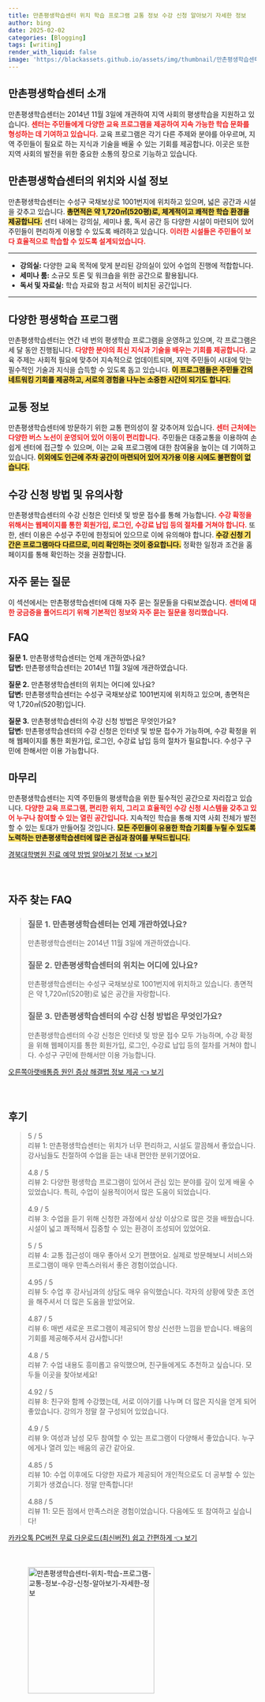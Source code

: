```yaml
---
title: 만촌평생학습센터 위치 학습 프로그램 교통 정보 수강 신청 알아보기 자세한 정보
author: bing
date: 2025-02-02
categories: [Blogging]
tags: [writing]
render_with_liquid: false
image: 'https://blackassets.github.io/assets/img/thumbnail/만촌평생학습센터-위치-학습-프로그램-교통-정보-수강-신청-알아보기-자세한-정보.webp'
---
```



<h2 id='만촌평생학습센터소개'>만촌평생학습센터 소개</h2>

<p>만촌평생학습센터는 2014년 11월 3일에 개관하여 지역 사회의 평생학습을 지원하고 있습니다. <b><span style="color: #ee2323;">센터는 주민들에게 다양한 교육 프로그램을 제공하여 지속 가능한 학습 문화를 형성하는 데 기여하고 있습니다.</span></b> 교육 프로그램은 각기 다른 주제와 분야를 아우르며, 지역 주민들이 필요로 하는 지식과 기술을 배울 수 있는 기회를 제공합니다. 이곳은 또한 지역 사회의 발전을 위한 중요한 소통의 장으로 기능하고 있습니다.</p>

<h2 id='위치와시설정보'>만촌평생학습센터의 위치와 시설 정보</h2>

<p>만촌평생학습센터는 수성구 국채보상로 1001번지에 위치하고 있으며, 넓은 공간과 시설을 갖추고 있습니다. <b><span style="background-color: #ffe066;">총면적은 약 1,720㎡(520평)로, 체계적이고 쾌적한 학습 환경을 제공합니다.</span></b> 센터 내에는 강의실, 세미나 룸, 독서 공간 등 다양한 시설이 마련되어 있어 주민들이 편리하게 이용할 수 있도록 배려하고 있습니다. <b><span style="color: #ee2323;">이러한 시설들은 주민들이 보다 효율적으로 학습할 수 있도록 설계되었습니다.</span></b></p>

<hr />

<ul>
    <li><b>강의실:</b> 다양한 교육 목적에 맞게 분리된 강의실이 있어 수업의 진행에 적합합니다.</li>
    <li><b>세미나 룸:</b> 소규모 토론 및 워크숍을 위한 공간으로 활용됩니다.</li>
    <li><b>독서 및 자료실:</b> 학습 자료와 참고 서적이 비치된 공간입니다.</li>
</ul>

<hr />

<h2 id='다양한프로그램'>다양한 평생학습 프로그램</h2>

<p>만촌평생학습센터는 연간 네 번의 평생학습 프로그램을 운영하고 있으며, 각 프로그램은 세 달 동안 진행됩니다. <b><span style="color: #ee2323;">다양한 분야의 최신 지식과 기술을 배우는 기회를 제공합니다.</span></b> 교육 주제는 사회적 필요에 맞추어 지속적으로 업데이트되며, 지역 주민들이 시대에 맞는 필수적인 기술과 지식을 습득할 수 있도록 돕고 있습니다. <b><span style="background-color: #ffe066;">이 프로그램들은 주민들 간의 네트워킹 기회를 제공하고, 서로의 경험을 나누는 소중한 시간이 되기도 합니다.</span></b></p>

<h2 id='교통정보'>교통 정보</h2>

<p>만촌평생학습센터에 방문하기 위한 교통 편의성이 잘 갖추어져 있습니다. <b><span style="color: #ee2323;">센터 근처에는 다양한 버스 노선이 운영되어 있어 이동이 편리합니다.</span></b> 주민들은 대중교통을 이용하여 손쉽게 센터에 접근할 수 있으며, 이는 교육 프로그램에 대한 참여율을 높이는 데 기여하고 있습니다. <b><span style="background-color: #ffe066;">이외에도 인근에 주차 공간이 마련되어 있어 자가용 이용 시에도 불편함이 없습니다.</span></b></p>

<h2 id='수강신청방법'>수강 신청 방법 및 유의사항</h2>

<p>만촌평생학습센터의 수강 신청은 인터넷 및 방문 접수를 통해 가능합니다. <b><span style="color: #ee2323;">수강 확정을 위해서는 웹페이지를 통한 회원가입, 로그인, 수강료 납입 등의 절차를 거쳐야 합니다.</span></b> 또한, 센터 이용은 수성구 주민에 한정되어 있으므로 이에 유의해야 합니다. <b><span style="background-color: #ffe066;">수강 신청 기간은 프로그램마다 다르므로, 미리 확인하는 것이 중요합니다.</span></b> 정확한 일정과 조건을 홈페이지를 통해 확인하는 것을 권장합니다.</p>

<h2 id='자주묻는질문'>자주 묻는 질문</h2>

<p>이 섹션에서는 만촌평생학습센터에 대해 자주 묻는 질문들을 다뤄보겠습니다. <b><span style="color: #ee2323;">센터에 대한 궁금증을 풀어드리기 위해 기본적인 정보와 자주 묻는 질문을 정리했습니다.</span></b></p>

<h2 id='FAQ'>FAQ</h2>

<p><b>질문 1.</b> 만촌평생학습센터는 언제 개관하였나요?<br>
<b>답변:</b> 만촌평생학습센터는 2014년 11월 3일에 개관하였습니다.</p>

<p><b>질문 2.</b> 만촌평생학습센터의 위치는 어디에 있나요?<br>
<b>답변:</b> 만촌평생학습센터는 수성구 국채보상로 1001번지에 위치하고 있으며, 총면적은 약 1,720㎡(520평)입니다.</p>

<p><b>질문 3.</b> 만촌평생학습센터의 수강 신청 방법은 무엇인가요?<br>
<b>답변:</b> 만촌평생학습센터의 수강 신청은 인터넷 및 방문 접수가 가능하며, 수강 확정을 위해 웹페이지를 통한 회원가입, 로그인, 수강료 납입 등의 절차가 필요합니다. 수성구 구민에 한해서만 이용 가능합니다.</p>

<h2 id='마무리'>마무리</h2>

<p>만촌평생학습센터는 지역 주민들의 평생학습을 위한 필수적인 공간으로 자리잡고 있습니다. <b><span style="color: #ee2323;">다양한 교육 프로그램, 편리한 위치, 그리고 효율적인 수강 신청 시스템을 갖추고 있어 누구나 참여할 수 있는 열린 공간입니다.</span></b> 지속적인 학습을 통해 지역 사회 전체가 발전할 수 있는 토대가 만들어질 것입니다. <b><span style="background-color: #ffe066;">모든 주민들이 유용한 학습 기회를 누릴 수 있도록 노력하는 만촌평생학습센터에 많은 관심과 참여를 부탁드립니다.</span></b></p>


<p><a class="click-button" title="경북대학병원 진료 예약 방법 알아보기 정보" href="https://blackassets.github.io/posts/%EA%B2%BD%EB%B6%81%EB%8C%80%ED%95%99%EB%B3%91%EC%9B%90-%EC%A7%84%EB%A3%8C-%EC%98%88%EC%95%BD-%EB%B0%A9%EB%B2%95-%EC%95%8C%EC%95%84%EB%B3%B4%EA%B8%B0-%EC%A0%95%EB%B3%B4/" rel="dofollow">경북대학병원 진료 예약 방법 알아보기 정보 👈 보기</a></p><br>
<h2 id='자주_찾는_FAQ'>자주 찾는 FAQ</h2>
<div itemscope="" itemtype="https://schema.org/FAQPage"> 
<blockquote> 
<div itemscope="" itemprop="mainEntity" itemtype="https://schema.org/Question"> 
<h3 itemprop="name">질문 1. 만촌평생학습센터는 언제 개관하였나요?</h3> 
<div itemscope="" itemprop="acceptedAnswer" itemtype="https://schema.org/Answer"> 
<span itemprop="text"> 
<p>만촌평생학습센터는 2014년 11월 3일에 개관하였습니다.</p> 
</span> 
</div> 
</div> 
<div itemscope="" itemprop="mainEntity" itemtype="https://schema.org/Question"> 
<h3 itemprop="name">질문 2. 만촌평생학습센터의 위치는 어디에 있나요?</h3> 
<div itemscope="" itemprop="acceptedAnswer" itemtype="https://schema.org/Answer"> 
<span itemprop="text"> 
<p>만촌평생학습센터는 수성구 국채보상로 1001번지에 위치하고 있습니다. 총면적은 약 1,720㎡(520평)로 넓은 공간을 자랑합니다.</p> 
</span> 
</div> 
</div> 
<div itemscope="" itemprop="mainEntity" itemtype="https://schema.org/Question"> 
<h3 itemprop="name">질문 3. 만촌평생학습센터의 수강 신청 방법은 무엇인가요?</h3> 
<div itemscope="" itemprop="acceptedAnswer" itemtype="https://schema.org/Answer"> 
<span itemprop="text"> 
<p>만촌평생학습센터의 수강 신청은 인터넷 및 방문 접수 모두 가능하며, 수강 확정을 위해 웹페이지를 통한 회원가입, 로그인, 수강료 납입 등의 절차를 거쳐야 합니다. 수성구 구민에 한해서만 이용 가능합니다.</p> 
</span> 
</div> 
</div> 
</blockquote> 
</div>
<p><a class="click-button" title="오른쪽아랫배통증 원인 증상 해결법 정보 제공" href="https://blackassets.github.io/posts/%EC%98%A4%EB%A5%B8%EC%AA%BD%EC%95%84%EB%9E%AB%EB%B0%B0%ED%86%B5%EC%A6%9D-%EC%9B%90%EC%9D%B8-%EC%A6%9D%EC%83%81-%ED%95%B4%EA%B2%B0%EB%B2%95-%EC%A0%95%EB%B3%B4-%EC%A0%9C%EA%B3%B5/" rel="dofollow">오른쪽아랫배통증 원인 증상 해결법 정보 제공 👈 보기</a></p><br>
<h2 id='후기'>후기</h2>
<div itemscope itemtype="https://schema.org/Product">
  <blockquote>
  <div itemprop="review" itemscope itemtype="https://schema.org/Review">
      <div itemprop="reviewRating" itemscope itemtype="https://schema.org/Rating"> <span itemprop="ratingValue">5</span> / <span itemprop="bestRating">5</span> </div>
      <span itemprop="reviewBody">리뷰 1: 만촌평생학습센터는 위치가 너무 편리하고, 시설도 깔끔해서 좋았습니다. 강사님들도 친절하여 수업을 듣는 내내 편안한 분위기였어요.</span>
  </div>
  <br>
  <div itemprop="review" itemscope itemtype="https://schema.org/Review">
      <div itemprop="reviewRating" itemscope itemtype="https://schema.org/Rating"> <span itemprop="ratingValue">4.8</span> / <span itemprop="bestRating">5</span> </div>
      <span itemprop="reviewBody">리뷰 2: 다양한 평생학습 프로그램이 있어서 관심 있는 분야를 깊이 있게 배울 수 있었습니다. 특히, 수업이 실용적이어서 많은 도움이 되었습니다.</span>
  </div>
  <br>
  <div itemprop="review" itemscope itemtype="https://schema.org/Review">
      <div itemprop="reviewRating" itemscope itemtype="https://schema.org/Rating"> <span itemprop="ratingValue">4.9</span> / <span itemprop="bestRating">5</span> </div>
      <span itemprop="reviewBody">리뷰 3: 수업을 듣기 위해 신청한 과정에서 상상 이상으로 많은 것을 배웠습니다. 시설이 넓고 쾌적해서 집중할 수 있는 환경이 조성되어 있었어요.</span>
  </div>
  <br>
  <div itemprop="review" itemscope itemtype="https://schema.org/Review">
      <div itemprop="reviewRating" itemscope itemtype="https://schema.org/Rating"> <span itemprop="ratingValue">5</span> / <span itemprop="bestRating">5</span> </div>
      <span itemprop="reviewBody">리뷰 4: 교통 접근성이 매우 좋아서 오기 편했어요. 실제로 방문해보니 서비스와 프로그램이 매우 만족스러워서 좋은 경험이었습니다.</span>
  </div>
  <br>
  <div itemprop="review" itemscope itemtype="https://schema.org/Review">
      <div itemprop="reviewRating" itemscope itemtype="https://schema.org/Rating"> <span itemprop="ratingValue">4.95</span> / <span itemprop="bestRating">5</span> </div>
      <span itemprop="reviewBody">리뷰 5: 수업 후 강사님과의 상담도 매우 유익했습니다. 각자의 상황에 맞춘 조언을 해주셔서 더 많은 도움을 받았어요.</span>
  </div>
  <br>
  <div itemprop="review" itemscope itemtype="https://schema.org/Review">
      <div itemprop="reviewRating" itemscope itemtype="https://schema.org/Rating"> <span itemprop="ratingValue">4.87</span> / <span itemprop="bestRating">5</span> </div>
      <span itemprop="reviewBody">리뷰 6: 매번 새로운 프로그램이 제공되어 항상 신선한 느낌을 받습니다. 배움의 기회를 제공해주셔서 감사합니다!</span>
  </div>
  <br>
  <div itemprop="review" itemscope itemtype="https://schema.org/Review">
      <div itemprop="reviewRating" itemscope itemtype="https://schema.org/Rating"> <span itemprop="ratingValue">4.8</span> / <span itemprop="bestRating">5</span> </div>
      <span itemprop="reviewBody">리뷰 7: 수업 내용도 흥미롭고 유익했으며, 친구들에게도 추천하고 싶습니다. 모두들 이곳을 찾아보세요!</span>
  </div>
  <br>
  <div itemprop="review" itemscope itemtype="https://schema.org/Review">
      <div itemprop="reviewRating" itemscope itemtype="https://schema.org/Rating"> <span itemprop="ratingValue">4.92</span> / <span itemprop="bestRating">5</span> </div>
      <span itemprop="reviewBody">리뷰 8: 친구와 함께 수강했는데, 서로 이야기를 나누며 더 많은 지식을 얻게 되어 좋았습니다. 강의가 정말 잘 구성되어 있었습니다.</span>
  </div>
  <br>
  <div itemprop="review" itemscope itemtype="https://schema.org/Review">
      <div itemprop="reviewRating" itemscope itemtype="https://schema.org/Rating"> <span itemprop="ratingValue">4.9</span> / <span itemprop="bestRating">5</span> </div>
      <span itemprop="reviewBody">리뷰 9: 여성과 남성 모두 참여할 수 있는 프로그램이 다양해서 좋았습니다. 누구에게나 열려 있는 배움의 공간 같아요.</span>
  </div>
  <br>
  <div itemprop="review" itemscope itemtype="https://schema.org/Review">
      <div itemprop="reviewRating" itemscope itemtype="https://schema.org/Rating"> <span itemprop="ratingValue">4.85</span> / <span itemprop="bestRating">5</span> </div>
      <span itemprop="reviewBody">리뷰 10: 수업 이후에도 다양한 자료가 제공되어 개인적으로도 더 공부할 수 있는 기회가 생겼습니다. 정말 만족합니다!</span>
  </div>
  <br>
  <div itemprop="review" itemscope itemtype="https://schema.org/Review">
      <div itemprop="reviewRating" itemscope itemtype="https://schema.org/Rating"> <span itemprop="ratingValue">4.88</span> / <span itemprop="bestRating">5</span> </div>
      <span itemprop="reviewBody">리뷰 11: 모든 점에서 만족스러운 경험이었습니다. 다음에도 또 참여하고 싶습니다!</span>
  </div>
  </blockquote>
</div>
<p><a class="click-button" title="카카오톡 PC버전 무료 다운로드(최신버전) 쉽고 간편하게" href="https://blackassets.github.io/posts/%EC%B9%B4%EC%B9%B4%EC%98%A4%ED%86%A1-PC%EB%B2%84%EC%A0%84-%EB%AC%B4%EB%A3%8C-%EB%8B%A4%EC%9A%B4%EB%A1%9C%EB%93%9C(%EC%B5%9C%EC%8B%A0%EB%B2%84%EC%A0%84)-%EC%89%BD%EA%B3%A0-%EA%B0%84%ED%8E%B8%ED%95%98%EA%B2%8C/" rel="dofollow">카카오톡 PC버전 무료 다운로드(최신버전) 쉽고 간편하게 👈 보기</a></p><br>
<figure class="image"><img src="https://blackassets.github.io/assets/img/thumbnail/만촌평생학습센터-위치-학습-프로그램-교통-정보-수강-신청-알아보기-자세한-정보.webp" alt="만촌평생학습센터-위치-학습-프로그램-교통-정보-수강-신청-알아보기-자세한-정보" width="256" height="256"></figure>